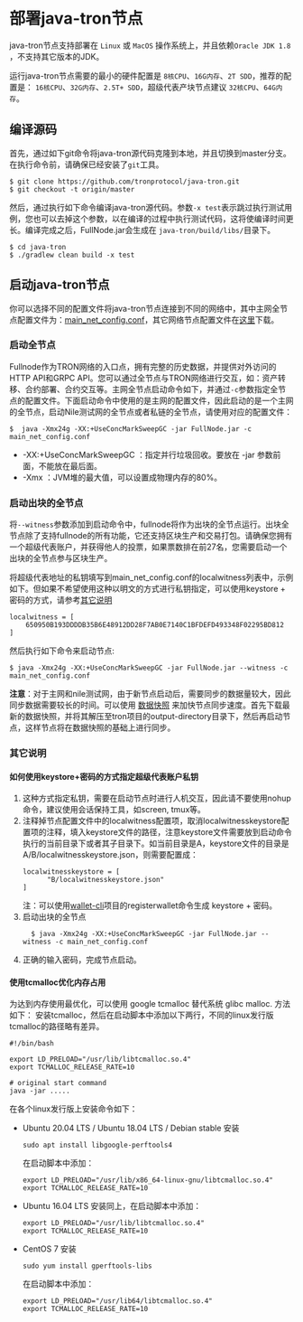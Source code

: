 # 部署java-tron节点
java-tron节点支持部署在 `Linux` 或 `MacOS` 操作系统上，并且依赖`Oracle JDK 1.8` ，不支持其它版本的JDK。

运行java-tron节点需要的最小的硬件配置是 `8核CPU`、`16G内存`、`2T SDD`，推荐的配置是： `16核CPU`、`32G内存`、`2.5T+ SDD`，超级代表产块节点建议 `32核CPU`、`64G内存`。

## 编译源码
首先，通过如下git命令将java-tron源代码克隆到本地，并且切换到master分支。在执行命令前，请确保已经安装了`git`工具。

```
$ git clone https://github.com/tronprotocol/java-tron.git
$ git checkout -t origin/master
```

然后，通过执行如下命令编译java-tron源代码。参数`-x test`表示跳过执行测试用例，您也可以去掉这个参数，以在编译的过程中执行测试代码，这将使编译时间更长。编译完成之后，FullNode.jar会生成在 `java-tron/build/libs/`目录下。
  
```
$ cd java-tron
$ ./gradlew clean build -x test
```
    
 

## 启动java-tron节点

你可以选择不同的配置文件将java-tron节点连接到不同的网络中，其中主网全节点配置文件为：[main_net_config.conf](https://github.com/tronprotocol/tron-deployment/blob/master/main_net_config.conf)，其它网络节点配置文件在[这里](https://github.com/tronprotocol/tron-deployment)下载。

### 启动全节点

Fullnode作为TRON网络的入口点，拥有完整的历史数据，并提供对外访问的HTTP API和GRPC API。您可以通过全节点与TRON网络进行交互，如：资产转移、合约部署、合约交互等。主网全节点启动命令如下，并通过`-c`参数指定全节点的配置文件。下面启动命令中使用的是主网的配置文件，因此启动的是一个主网的全节点，启动Nile测试网的全节点或者私链的全节点，请使用对应的配置文件：

````
$  java -Xmx24g -XX:+UseConcMarkSweepGC -jar FullNode.jar -c main_net_config.conf
````
    
* -XX:+UseConcMarkSweepGC  ：指定并行垃圾回收。要放在 -jar 参数前面，不能放在最后面。
* -Xmx  ：JVM堆的最大值，可以设置成物理内存的80%。

### 启动出块的全节点

将`--witness`参数添加到启动命令中，fullnode将作为出块的全节点运行。出块全节点除了支持fullnode的所有功能，它还支持区块生产和交易打包。请确保您拥有一个超级代表账户，并获得他人的投票，如果票数排在前27名，您需要启动一个出块的全节点参与区块生产。
  
将超级代表地址的私钥填写到main_net_config.conf的localwitness列表中，示例如下。但如果不希望使用这种以明文的方式进行私钥指定，可以使用keystore + 密码的方式，请参考[其它说明](#_2)

```
localwitness = [
    650950B193DDDDB35B6E48912DD28F7AB0E7140C1BFDEFD493348F02295BD812
]
```
  
然后执行如下命令来启动节点:
  
```
$ java -Xmx24g -XX:+UseConcMarkSweepGC -jar FullNode.jar --witness -c main_net_config.conf
```

**注意**：对于主网和nile测试网，由于新节点启动后，需要同步的数据量较大，因此同步数据需要较长的时间。可以使用 [数据快照](backup_restore.md/#_5) 来加快节点同步速度。首先下载最新的数据快照，并将其解压至tron项目的output-directory目录下，然后再启动节点，这样节点将在数据快照的基础上进行同步。

### 其它说明
#### 如何使用keystore+密码的方式指定超级代表账户私钥

1. 这种方式指定私钥，需要在启动节点时进行人机交互，因此请不要使用nohup命令，建议使用会话保持工具，如screen, tmux等。
2. 注释掉节点配置文件中的localwitness配置项，取消localwitnesskeystore配置项的注释，填入keystore文件的路径，注意keystore文件需要放到启动命令执行的当前目录下或者其子目录下。如当前目录是A，keystore文件的目录是A/B/localwitnesskeystore.json，则需要配置成：
    ```
    localwitnesskeystore = [
          "B/localwitnesskeystore.json"
    ]
    ```
    注：可以使用[wallet-cli](https://github.com/tronprotocol/wallet-cli.git)项目的registerwallet命令生成 keystore + 密码。
3. 启动出块的全节点
    ```
      $ java -Xmx24g -XX:+UseConcMarkSweepGC -jar FullNode.jar --witness -c main_net_config.conf
    ```
4. 正确的输入密码，完成节点启动。



#### 使用tcmalloc优化内存占用

为达到内存使用最优化，可以使用 google tcmalloc 替代系统 glibc malloc. 方法如下：
安装tcmalloc，然后在启动脚本中添加以下两行，不同的linux发行版tcmalloc的路径略有差异。
```
#!/bin/bash
  
export LD_PRELOAD="/usr/lib/libtcmalloc.so.4"
export TCMALLOC_RELEASE_RATE=10
  
# original start command
java -jar .....
```

在各个linux发行版上安装命令如下：

* Ubuntu 20.04 LTS / Ubuntu 18.04 LTS / Debian stable
    安装

    ```
    sudo apt install libgoogle-perftools4
    ```

    在启动脚本中添加：

    ```
    export LD_PRELOAD="/usr/lib/x86_64-linux-gnu/libtcmalloc.so.4"
    export TCMALLOC_RELEASE_RATE=10
    ```

* Ubuntu 16.04 LTS
    安装同上，在启动脚本中添加：

    ```
    export LD_PRELOAD="/usr/lib/libtcmalloc.so.4"
    export TCMALLOC_RELEASE_RATE=10
    ```

* CentOS 7
  安装
    ```
    sudo yum install gperftools-libs
    ```
    在启动脚本中添加：
    ```
    export LD_PRELOAD="/usr/lib64/libtcmalloc.so.4"
    export TCMALLOC_RELEASE_RATE=10
    ```
